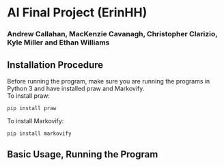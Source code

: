 # AI Final Project (ErinHH)
### Andrew Callahan, MacKenzie Cavanagh, Christopher Clarizio, Kyle Miller and Ethan Williams

## Installation Procedure
Before running the program, make sure you are running the programs in Python 3 and have installed praw and Markovify.    
To install praw:
```
pip install praw
```
To install Markovify:
```
pip install markovify
```

## Basic Usage, Running the Program
